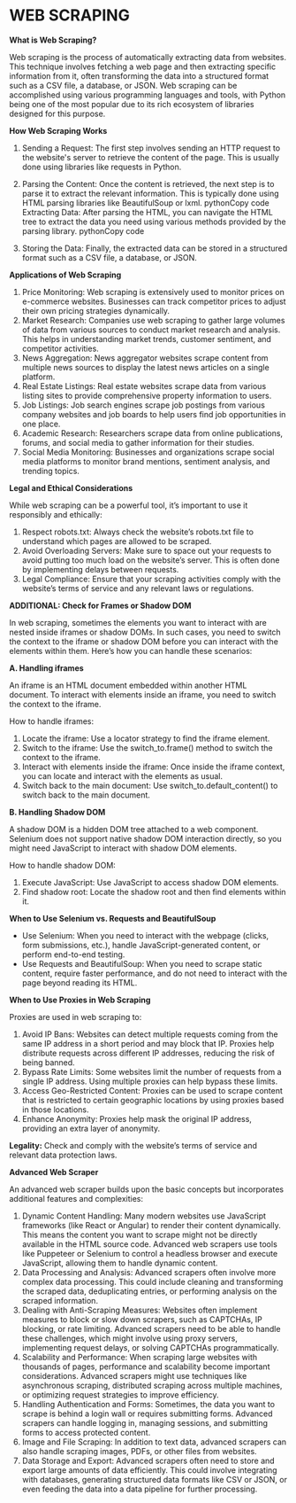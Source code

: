 # WEB SCRAPING 
**What is Web Scraping?**

Web scraping is the process of automatically extracting data from websites. This technique involves fetching a web page and then extracting specific information from it, often transforming the data into a structured format such as a CSV file, a database, or JSON. Web scraping can be accomplished using various programming languages and tools, with Python being one of the most popular due to its rich ecosystem of libraries designed for this purpose.

**How Web Scraping Works**

1. Sending a Request: The first step involves sending an HTTP request to the website's server to retrieve the content of the page. This is usually done using libraries like requests in Python.

2. Parsing the Content: Once the content is retrieved, the next step is to parse it to extract the relevant information. This is typically done using HTML parsing libraries like BeautifulSoup or lxml. pythonCopy code  Extracting Data: After parsing the HTML, you can navigate the HTML tree to extract the data you need using various methods provided by the parsing library. pythonCopy code
   
3. Storing the Data: Finally, the extracted data can be stored in a structured format such as a CSV file, a database, or JSON.  

**Applications of Web Scraping**
1. Price Monitoring: Web scraping is extensively used to monitor prices on e-commerce websites. Businesses can track competitor prices to adjust their own pricing strategies dynamically.
2. Market Research: Companies use web scraping to gather large volumes of data from various sources to conduct market research and analysis. This helps in understanding market trends, customer sentiment, and competitor activities.
3. News Aggregation: News aggregator websites scrape content from multiple news sources to display the latest news articles on a single platform.
4. Real Estate Listings: Real estate websites scrape data from various listing sites to provide comprehensive property information to users.
5. Job Listings: Job search engines scrape job postings from various company websites and job boards to help users find job opportunities in one place.
6. Academic Research: Researchers scrape data from online publications, forums, and social media to gather information for their studies.
7. Social Media Monitoring: Businesses and organizations scrape social media platforms to monitor brand mentions, sentiment analysis, and trending topics.

**Legal and Ethical Considerations**

While web scraping can be a powerful tool, it’s important to use it responsibly and ethically:
1. Respect robots.txt: Always check the website’s robots.txt file to understand which pages are allowed to be scraped.
2. Avoid Overloading Servers: Make sure to space out your requests to avoid putting too much load on the website’s server. This is often done by implementing delays between requests.
3. Legal Compliance: Ensure that your scraping activities comply with the website’s terms of service and any relevant laws or regulations.


**ADDITIONAL: Check for Frames or Shadow DOM**

In web scraping, sometimes the elements you want to interact with are nested inside iframes or shadow DOMs. In such cases, you need to switch the context to the iframe or shadow DOM before you can interact with the elements within them. Here’s how you can handle these scenarios:

**A. Handling iframes**

An iframe is an HTML document embedded within another HTML document. To interact with elements inside an iframe, you need to switch the context to the iframe.

How to handle iframes:
1. Locate the iframe: Use a locator strategy to find the iframe element.
2. Switch to the iframe: Use the switch_to.frame() method to switch the context to the iframe.
3. Interact with elements inside the iframe: Once inside the iframe context, you can locate and interact with the elements as usual.
4. Switch back to the main document: Use switch_to.default_content() to switch back to the main document.


**B. Handling Shadow DOM**

A shadow DOM is a hidden DOM tree attached to a web component. Selenium does not support native shadow DOM interaction directly, so you might need JavaScript to interact with shadow DOM elements.

How to handle shadow DOM:
1. Execute JavaScript: Use JavaScript to access shadow DOM elements.
2. Find shadow root: Locate the shadow root and then find elements within it.


**When to Use Selenium vs. Requests and BeautifulSoup**

* Use Selenium: When you need to interact with the webpage (clicks, form submissions, etc.), handle JavaScript-generated content, or perform end-to-end testing.
* Use Requests and BeautifulSoup: When you need to scrape static content, require faster performance, and do not need to interact with the page beyond reading its HTML.

**When to Use Proxies in Web Scraping**

Proxies are used in web scraping to:

1. Avoid IP Bans: Websites can detect multiple requests coming from the same IP address in a short period and may block that IP. Proxies help distribute requests across different IP addresses, reducing the risk of being banned.
2. Bypass Rate Limits: Some websites limit the number of requests from a single IP address. Using multiple proxies can help bypass these limits.
3. Access Geo-Restricted Content: Proxies can be used to scrape content that is restricted to certain geographic locations by using proxies based in those locations.
4. Enhance Anonymity: Proxies help mask the original IP address, providing an extra layer of anonymity.

**Legality:** Check and comply with the website’s terms of service and relevant data protection laws.

**Advanced Web Scraper**

An advanced web scraper builds upon the basic concepts but incorporates additional features and complexities:

1. Dynamic Content Handling: Many modern websites use JavaScript frameworks (like React or Angular) to render their content dynamically. This means the content you want to scrape might not be directly available in the HTML source code. Advanced web scrapers use tools like Puppeteer or Selenium to control a headless browser and execute JavaScript, allowing them to handle dynamic content.
2. Data Processing and Analysis: Advanced scrapers often involve more complex data processing. This could include cleaning and transforming the scraped data, deduplicating entries, or performing analysis on the scraped information.
3. Dealing with Anti-Scraping Measures: Websites often implement measures to block or slow down scrapers, such as CAPTCHAs, IP blocking, or rate limiting. Advanced scrapers need to be able to handle these challenges, which might involve using proxy servers, implementing request delays, or solving CAPTCHAs programmatically.
4. Scalability and Performance: When scraping large websites with thousands of pages, performance and scalability become important considerations. Advanced scrapers might use techniques like asynchronous scraping, distributed scraping across multiple machines, or optimizing request strategies to improve efficiency.
5. Handling Authentication and Forms: Sometimes, the data you want to scrape is behind a login wall or requires submitting forms. Advanced scrapers can handle logging in, managing sessions, and submitting forms to access protected content.
6. Image and File Scraping: In addition to text data, advanced scrapers can also handle scraping images, PDFs, or other files from websites.
7. Data Storage and Export: Advanced scrapers often need to store and export large amounts of data efficiently. This could involve integrating with databases, generating structured data formats like CSV or JSON, or even feeding the data into a data pipeline for further processing.

